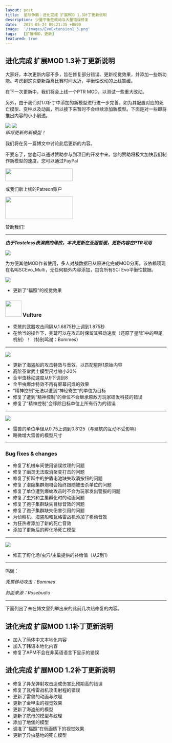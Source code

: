 ```yaml
---
layout: post
title:  星际争霸：进化完成 扩展MOD 1.3补丁更新说明
description: 少量平衡性改动与大量错误修复
date:   2024-05-24 00:21:35 +0600
image:  '/images/EvoExtension1_3.png'
tags:   [扩展MOD，更新]
featured: true
---
```


## 进化完成 扩展MOD 1.3补丁更新说明

大家好，本次更新内容不多，旨在修复部分错误、更新视觉效果，并添加一些新功能。考虑到这次更新距离比赛时间太近，平衡性改动的上线暂缓。

在下一次更新中，我们将会上线一个PTR MOD，以测试一些重大改动。

另外，由于我们对1.0补丁中添加的新模型进行进一步完善，如为其配置对应的死亡模型、变种以及动画，所以接下来暂时不会继续添加新模型。下面是对一些即将推出内容的小小剧透。

<div class="gallery-box">
  <div class="gallery">
    <img src="{{site.baseurl}}/images/teaser-queennest.png">
    <img src="{{site.baseurl}}/images/teaser-sciencevessel.png">
  </div>
  <em>即将更新的新模型！</em>
</div>

我们将在另一篇博文中讨论此后更新的内容。

不要忘了，您也可以通过赞助参与到项目的开发中来。您的赞助将极大加快我们制作新模型的速度。您可以通过PayPal

<a href="https://paypal.me/KopruluKat/"><img src="{{site.baseurl}}/images/blue.png" width="210" height="40"></a> 

或我们新上线的Patreon账户

<a href="https://www.patreon.com/TeamKopruluSC2"><img src="{{site.baseurl}}/images/becomeAPatronBanner.png" width="211" height="70"></a> 

赞助我们!

***

***由于Tasteless表演赛的缘故，本次更新在亚服暂缓，更新内容在PTR可用***

![]({{site.baseurl}}/images/Divider_Extension.png)

为方便其他MOD作者使用，多人对战数据已从原进化完成MOD分离。该依赖项现在名叫SCEvo_Multi，无任何额外内容添加，包含所有SC: Evo平衡性数据。

![]({{site.baseurl}}/images/Divider_Terran.png)

- 更新了“辐照”的视觉效果

### <img src="{{site.baseurl}}/images/btn-unit-terran-vulture@scbw.png" width="50" height="50"> Vulture

- 秃鹫的武器攻击间隔从1.6875秒上调到1.875秒
- 在恰当的操作下，秃鹫可以在攻击时保留其移动速度（还原了星际1中的甩尾机制）！（特别鸣谢：Bommes）

***

![]({{site.baseurl}}/images/Divider_Protoss.png)

- 更新了海盗船的攻击特效与音效，以匹配星际1原始内容
- 高阶圣堂武士模型尺寸缩小20%
- 金甲虫移动速度从9下调到8
- 金甲虫爆炸特效不再有屏幕闪烁的效果
- “精神控制”无法以遭到“神经寄生”的单位为目标
- 修复了遭到“精神控制”的单位不会继承原敌方玩家研发科技的错误
- 修复了“精神控制”会移除目标单位上所有行为的错误

***

![]({{site.baseurl}}/images/Divider_Zerg.png)

- 雷兽的单位半径从0.75上调到0.8125（与建筑的互动不受影响）
- 略微增大雷兽的模型尺寸

***

### Bug fixes & changes
- 修复了机械车间使用错误纹理的问题
- 修复了幽灵无法取消聚变打击的问题
- 修复了折跃中的护盾电池缺失取消按钮的问题
- 修复了潜隐集群炮塔会始终跟随被击杀单位的问题
- 修复了单位遭到爆蚊攻击时不会为玩家发出警报的问题
- 修复了虫穴和主巢孵化时的动画问题
- 修复了孢子集群缺失目标音效的问题
- 修复了孢子集群缺失伤害引用的问题
- 为侦察机、海盗船和瓦格雷战机添加了移动音效
- 为狂热者添加了新的死亡音效
- 添加了更新后的孵化场死亡模型

***

![]({{site.baseurl}}/images/Divider_Legacy.png)

- 修正了孵化场/虫穴/主巢提供的补给值（从2到1）

***
鸣谢： 

_秃鹫移动攻击：Bommes_

_封面来源：Rosebudio_

***
下面列出了未在博文里列举出来的此前几次热修复的内容。

## 进化完成 扩展MOD 1.1补丁更新说明

- 加入了简体中文本地化内容
- 加入了韩语本地化内容
- 修复了APM不会在非英语语言下显示的错误

## 进化完成 扩展MOD 1.2补丁更新说明

- 修复了异龙弹射攻击造成伤害比预期高的错误
- 修复了瓦格雷战机攻击射程的错误
- 更新了雷兽的动画与纹理
- 更新了金甲虫的视觉效果
- 更新了海盗船的模型
- 更新了航母的模型与纹理
- 添加了地堡的模型
- 调准了“辐照”在低画质下的视觉效果
- 更新了异虫基地的死亡模型
